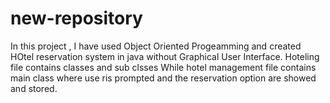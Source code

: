# new-repository
In this project , I have used Object Oriented Progeamming and created HOtel reservation system in java without Graphical User Interface.
Hoteling file contains classes and sub clsses
While hotel management file contains main class where use ris prompted and the reservation option are showed and stored.
